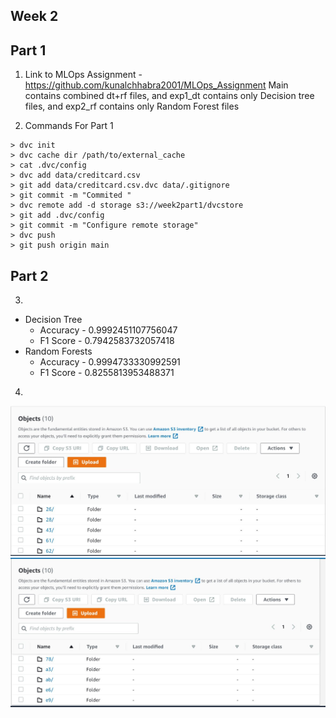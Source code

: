 ## Week 2
## Part 1
        
1) Link to MLOps Assignment - https://github.com/kunalchhabra2001/MLOps_Assignment
Main contains combined dt+rf files, and exp1_dt contains only Decision tree files, and exp2_rf contains only Random Forest files

2) Commands For Part 1

```
> dvc init
> dvc cache dir /path/to/external_cache
> cat .dvc/config
> dvc add data/creditcard.csv
> git add data/creditcard.csv.dvc data/.gitignore
> git commit -m "Commited "
> dvc remote add -d storage s3://week2part1/dvcstore
> git add .dvc/config
> git commit -m "Configure remote storage"
> dvc push
> git push origin main
```

 ## Part 2
        
3) 
- Decision Tree
    - Accuracy - 0.9992451107756047
    - F1 Score - 0.7942583732057418
- Random Forests
    - Accuracy - 0.9994733330992591
    - F1 Score - 0.8255813953488371

4) 
![S3 Bucket](S3_Bucket_1.JPG)
![S3 Bucket](S3_Bucket_2.JPG)
